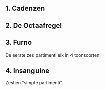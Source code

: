 ## 1. Cadenzen  

## 2. De Octaafregel

## 3.  Furno

De eerste zes partimenti elk in 4 toonsoorten.

## 4. Insanguine

Zestien "simple partimenti".
